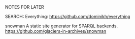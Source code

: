 

NOTES FOR LATER

SEARCH:
Everything: https://github.com/dominikh/everything 

snowman
A static site generator for SPARQL backends.
https://github.com/glaciers-in-archives/snowman